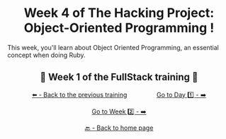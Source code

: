 <h1 align="center">Week 4 of The Hacking Project: Object-Oriented Programming !</h1>

This week, you'll learn about Object Oriented Programming, an essential concept when doing Ruby.

<h2 align="center">🎉 Week 1 of the FullStack training 🎉</h2>

<div align="center">

  [⬅️ - Back to the previous training](https://github.com/BenjaminCharmes/THP_Introduction)
  &nbsp;&nbsp;&nbsp;&nbsp;&nbsp;&nbsp;&nbsp;&nbsp;&nbsp;&nbsp;&nbsp;&nbsp;&nbsp;&nbsp;&nbsp;
  [Go to Day 1️⃣ - ➡️](https://github.com/BenjaminCharmes/THP_FullStack/tree/main/Week_1/Day_1)

</div>

<div align="center">
  
  [Go to Week 2️⃣ - ➡️](https://github.com/BenjaminCharmes/THP_FullStack/tree/main/Week_2)

</div>

<div align="center">

  [🔙 - Back to home page](https://github.com/BenjaminCharmes/THP_FullStack)

</div>
